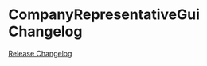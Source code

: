 # CompanyRepresentativeGui Changelog

[Release Changelog](https://github.com/spryker-demo/company-representative-gui/releases)
